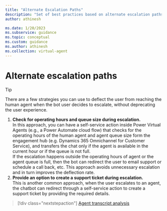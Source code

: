 ```yaml
---
title: "Alternate Escalation Paths"
description: "Set of best practices based on alternate escalation paths to improve the deflection rate of a Power Virtual Agents chatbot"
author: athinesh

ms.date: 1/20/2023
ms.subservice: guidance
ms.topic: conceptual
ms.custom: guidance
ms.author: athinesh
ms.collection: virtual-agent
---
```

# Alternate escalation paths 

> [!TIP]
> There are a few strategies you can use to deflect the user from reaching the human agent when the bot user decides to escalate, without deprecating the user experience.

1.	**Check for operating hours and queue size during escalation.** <br> In this approach, you can have a self-service action inside Power Virtual Agents (e.g., a Power Automate cloud flow) that checks for the operating hours of the human agent and agent queue size form the engagement hub (e.g. Dynamics 365 Omnichannel for Customer Service), and transfers the chat only if the agent is available in the current hour or if the queue is not full. <br> If the escalation happens outside the operating hours of agent or the agent queue is full, then the bot can redirect the user to email support or schedule a call back, etc. This approach avoids unnecessary escalation and in turn improves the deflection rate.
2.	**Provide an option to create a support ticket during escalation.** <br> This is another common approach, when the user escalates to an agent, the chatbot can redirect through a self-service action to create a support ticket by providing the required details.

> [!div class="nextstepaction"]
> [Agent transcript analysis](deflection-transcripts-analysis.md)